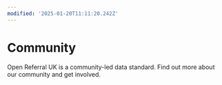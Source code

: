 ```yaml
---
modified: '2025-01-20T11:11:20.242Z'
---
```

# Community

Open Referral UK is a community-led data standard. Find out more about our community and get involved.
